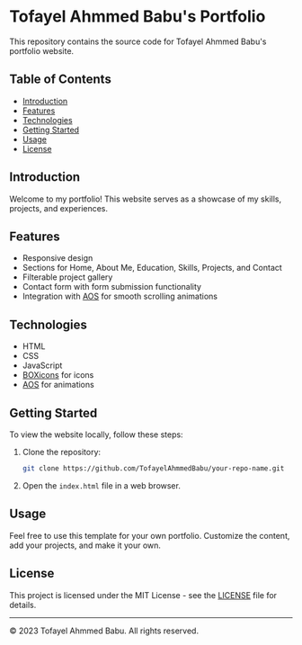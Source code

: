 # Tofayel Ahmmed Babu's Portfolio

This repository contains the source code for Tofayel Ahmmed Babu's portfolio website.

## Table of Contents

- [Introduction](#introduction)
- [Features](#features)
- [Technologies](#technologies)
- [Getting Started](#getting-started)
- [Usage](#usage)
- [License](#license)

## Introduction

Welcome to my portfolio! This website serves as a showcase of my skills, projects, and experiences.

## Features

- Responsive design
- Sections for Home, About Me, Education, Skills, Projects, and Contact
- Filterable project gallery
- Contact form with form submission functionality
- Integration with [AOS](https://github.com/michalsnik/aos) for smooth scrolling animations

## Technologies

- HTML
- CSS
- JavaScript
- [BOXicons](https://boxicons.com/) for icons
- [AOS](https://github.com/michalsnik/aos) for animations

## Getting Started

To view the website locally, follow these steps:

1. Clone the repository:

    ```bash
    git clone https://github.com/TofayelAhmmedBabu/your-repo-name.git
    ```

2. Open the `index.html` file in a web browser.

## Usage

Feel free to use this template for your own portfolio. Customize the content, add your projects, and make it your own.

## License

This project is licensed under the MIT License - see the [LICENSE](LICENSE) file for details.

---

&copy; 2023 Tofayel Ahmmed Babu. All rights reserved.
